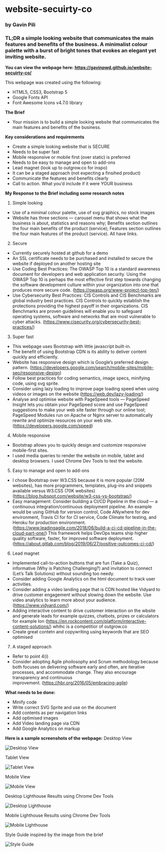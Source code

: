 # website-secuirty-co
### by Gavin Pili

### **TL;DR**  a simple looking website that communicates the main features and benefits of the business.  A minimalist colour palette with a burst of bright tones that evokes an elegant yet inviting website.
**You can view the webpage here: https://gavinpwd.github.io/website-secuirty-co/**

This webpage was created using the following:

* HTML5, CSS3, Bootstrap 5
* Google Fonts API
* Font Awesome Icons v4.7.0 library

**The Brief**
* Your mission is to build a simple looking website that communicates the main features and benefits of the business.

**Key considerations and requirements**

* Create a simple looking website that is SECURE
* Needs to be super fast
* Mobile responsive or mobile first (over static) is preferred
* Needs to be easy to manage and open to add-ons
* Lead magnet (look up to outgrow.co for inspo)
* It can be a staged approach (not expecting a finsihed product)
* Communicate the features and benefits clearly
* Call to action. What you’d include if it were YOUR business


**My Response to the Brief including some research notes**
1. Simple looking
- Use of a minimal colour palette, use of svg graphics, no stock images
- Website has three sections — carousel menu that shows what the business is about, statistics and reasons why; Benefits section outlines the four main benefits of the product (service); Features section outlines the four main features of the product (service).  All have links.

2. Secure
- Currently securely hosted at github for a demo
- An SSL certificate needs to be purchased and installed to secure the website if deployed on another hosting site
- Use Coding Best Practices: The OWASP Top 10 is a standard awareness document for developers and web application security.  Using the OWASP Top 10 is perhaps the most effective first step towards changing the software development culture within your organization into one that produces more secure code. (https://owasp.org/www-project-top-ten/) 
- Use Cybersecurity Best Practices: CIS Controls and CIS Benchmarks are global industry best practices.  CIS Controls to quickly establish the protections providing the highest payoff in their organizations. CIS Benchmarks are proven guidelines will enable you to safeguard operating systems, software and networks that are most vulnerable to cyber attacks. (https://www.cisecurity.org/cybersecurity-best-practices/)

3. Super fast
- This webpage uses Bootstrap with little javascript built-in. 
- The benefit of using Bootstrap CDN is its ability to deliver content quickly and efficiently.
- Website has responsive design which is Google’s preferred design pattern. (https://developers.google.com/search/mobile-sites/mobile-seo/responsive-design)
- Follow best practices for coding semantics, image specs, minifying code, using svg sprite.
- Consider using lazy loading to improve page loading speed when using videos or images on the website (https://web.dev/lazy-loading/)
- Analyse and optimise website with PageSpeed tools — PageSpeed Insight lets you obtain your PageSpeed score and use PageSpeed suggestions to make your web site faster through our online tool; PageSpeed Modules run on Apache or Nginx server to automatically rewrite and optimize resources on your web site. (https://developers.google.com/speed)

4. Mobile responsive
- Bootstrap allows you to quickly design and customize responsive mobile-first sites.
- I used media queries to render the website on mobile, tablet and desktop browsers.  I used Chrome Dev Tools to test the website.

5. Easy to manage and open to add-ons
- I chose Bootstrap over W3.CSS because it is more popular (20M websites), has more programmers, templates, plug-ins and snippets available versus W3.CSS (70K websites) (https://blog.hubspot.com/website/w3-css-vs-bootstrap/)
- Easy management: Consider building a CI/CD Pipeline in the cloud — a continuous integration/continuous deployment pipeline.  An example would be using GitHub for version control, Code ANywhere for dev environment, Travis CI for for CI service, Code Climate for testing, and Heroku for production environment. (https://www.leadingagile.com/2018/06/build-a-ci-cd-pipeline-in-the-cloud-part-one/)  This framework helps DevOps teams ship higher quality software, faster, for improved software deployment. (https://about.gitlab.com/blog/2019/06/27/positive-outcomes-ci-cd/)

6. Lead magnet
- Implemented call-to-action buttons that are fun (Take a Quiz), informative (Why is Patching Challenging?) and invitation to connect (Let’s Talk Solutions) without sounding too needy.
- Consider adding Google Analytics on the html document to track user activities.
- Consider adding a video landing page that is CDN hosted like Vidyard to drive customer engagement without slowing down the website.  Use video analytics to learn more about your audience. (https://www.vidyard.com/)
- Adding interactive content to drive customer interaction on the wbsite and generate leads for example quizzes, chatbots, prizes or calculators for example Ion (https://en.rockcontent.com/platform/interactive-content-solutions/) whihc is a competitior of  outgrow.co
- Create great contetn and copywriting using keywords that are SEO optimised

7. A staged approach
- Refer to point 4(i)
- Consider adopting Agile phoilosophy and Scrum methodology because both focuses on delivering software early and often, are iterative processes, and accommodate change. They also encourage transparency and continuous improvement. (https://hbr.org/2016/05/embracing-agile)


**What needs to be done:**
* Minify code
* Write correct SVG Sprite and use on the document
* Add contents as per navigation links
* Add optimised images
* Add Video landing page via CDN
* Add Google Analytics on markup


**Here is a sample screenshots of the webpage:**
Desktop View

![Desktop View](/images/desktop-view.png)




Tablet View

![Tablet View](/images/tablet-landscape.png)




Mobile View

![Mobile View](/images/mobile-view.png)




Desktop Lighthouse Results using Chrome Dev Tools

![Desktop Lighthouse](/images/desktop-lighthouse.png)




Mobile Lighthouse Results using Chrome Dev Tools

![Mobile Lighthouse](/images/mobile-lighthouse.png)





Style Guide inspired by the image from the brief

![Style Guide](/images/style-guide.png)
